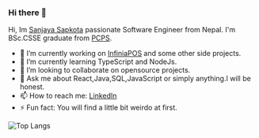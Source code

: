 ### Hi there 👋

<!--
**sonzay281/sonzay281** is a ✨ _special_ ✨ repository because its `README.md` (this file) appears on your GitHub profile.

Here are some ideas to get you started:

- 🔭 I’m currently working on 
- 🌱 I’m currently learning TypeScript and Node
- 👯 I’m looking to collaborate on opensource projects.
- 🤔 I’m looking for help with
- 💬 Ask me about ...
- 📫 How to reach me: ...
- 😄 Pronouns: ...
- ⚡ Fun fact: ...
![Sanjaya Sapkota's github stats](https://github-readme-stats.vercel.app/api?username=sonzay281&count_private=true&show_icons=true&theme=cobalt)
-->
 Hi, Im [Sanjaya Sapkota](https://www.linkedin.com/in/sonzay/) passionate Software Engineer from Nepal. I'm BSc.CSSE graduate from [PCPS](https://patancollege.edu.np/).  
 - 🔭 I’m currently working on [InfiniaPOS](https://infiniapos.com) and some other side projects.
- 🌱 I’m currently learning TypeScript and NodeJs.
- 👯 I’m looking to collaborate on opensource projects.
- 💬 Ask me about React,Java,SQL,JavaScript or simply anything.I will be honest.
- 📫 How to reach me: [LinkedIn](https://www.linkedin.com/in/sonzay/)
- ⚡ Fun fact: You will find a little bit weirdo at first.

![Top Langs](https://github-readme-stats.vercel.app/api/top-langs/?username=sonzay281&layout=compact)
